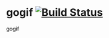 # gogif  [![Build Status](https://travis-ci.org/simulatedsimian/gogif.svg)](https://travis-ci.org/simulatedsimian/gogif)

gogif
